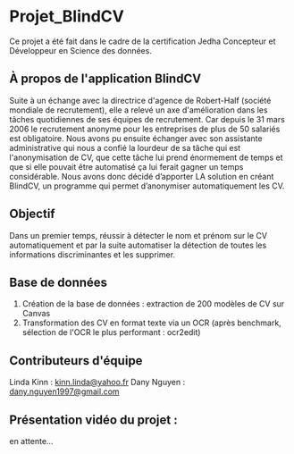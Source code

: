 # Projet_BlindCV

Ce projet a été fait dans le cadre de la certification Jedha Concepteur et Développeur en Science des données.

## À propos de l'application BlindCV
Suite à un échange avec la directrice d'agence de Robert-Half (société mondiale de recrutement), elle a relevé un axe d'amélioration dans les tâches quotidiennes
de ses équipes de recrutement. Car depuis le 31 mars 2006 le recrutement anonyme pour les entreprises de plus de 50 salariés est obligatoire.
Nous avons pu ensuite échanger avec son assistante administrative qui nous a confié la lourdeur de sa tâche qui est l'anonymisation de CV, que cette tâche lui prend
énormement de temps et que si elle pouvait être automatisé ça lui ferait gagner un temps considérable.
Nous avons donc décidé d’apporter LA solution en créant BlindCV, un programme qui permet d’anonymiser automatiquement les CV.

## Objectif
Dans un premier temps, réussir à détecter le nom et prénom sur le CV automatiquement et par la suite automatiser la détection de toutes les informations discriminantes
et les supprimer.

## Base de données
1. Création de la base de données : extraction de 200 modèles de CV sur Canvas
2. Transformation des CV en format texte via un OCR (après benchmark, sélection de l'OCR le plus performant : ocr2edit)

## Contributeurs d'équipe
Linda Kinn : kinn.linda@yahoo.fr
Dany Nguyen : dany.nguyen1997@gmail.com

## Présentation vidéo du projet :
en attente...



